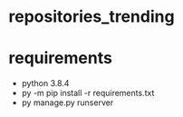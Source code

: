 # repositories_trending
# requirements
- python 3.8.4
- py -m pip install -r requirements.txt
- py manage.py runserver
